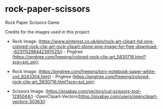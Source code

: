 # rock-paper-scissors
Rock Paper Scissors Game

Credits for the images used in this project:

- Rock Image: (https://www.pinterest.co.uk/pin/rock-art-clipart-hd-png-colored-rock-clip-art-rock-clipart-stone-png-image-for-free-download--623115298442397025/) - Pngtree (https://pngtree.com/freepng/colored-rock-clip-art_5830716.html?sce=sol_pin);

- Rock Image: (https://pngtree.com/freepng/torn-notebook-paper-white-coil_8243304.html) - Pngtree (https://pngtree.com/freepng/colored-rock-clip-art_5830716.html?sce=sol_pin);

- Scissors Image: (https://pixabay.com/vectors/cut-scissors-tool-1295044/) -OpenClipart-Vectors(https://pixabay.com/users/openclipart-vectors-30363/)
